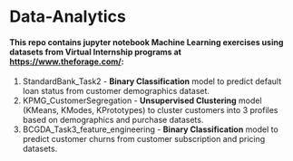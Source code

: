# Data-Analytics
#### This repo contains jupyter notebook Machine Learning exercises using datasets from Virtual Internship programs at https://www.theforage.com/:
1. StandardBank_Task2 - __Binary Classification__ model to predict default loan status from customer demographics dataset.
2. KPMG_CustomerSegregation - __Unsupervised Clustering__ model (KMeans, KModes, KPrototypes) to cluster customers into 3 profiles based on demographics and purchase datasets.
3. BCGDA_Task3_feature_engineering - __Binary Classification__ model to predict customer churns from customer subscription and pricing datasets.
